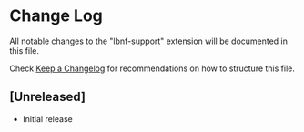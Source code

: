 # Change Log

All notable changes to the "lbnf-support" extension will be documented in this file.

Check [Keep a Changelog](http://keepachangelog.com/) for recommendations on how to structure this file.

## [Unreleased]

- Initial release